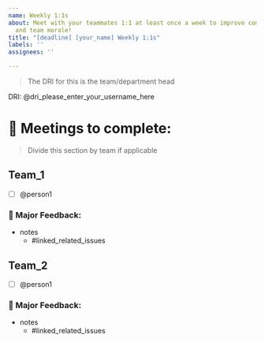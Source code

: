 ```yaml
---
name: Weekly 1:1s
about: Meet with your teammates 1:1 at least once a week to improve communication
  and team morale!
title: "[deadline] [your_name] Weekly 1:1s"
labels: ''
assignees: ''

---
```


> The DRI for this is the team/department head

DRI: @dri_please_enter_your_username_here

# :calendar: Meetings to complete:
> Divide this section by team if applicable

## Team_1
- [ ] @person1

### :pushpin: Major Feedback:
- notes
    - #linked_related_issues

## Team_2
- [ ] @person1

### :pushpin: Major Feedback:
- notes
    - #linked_related_issues
